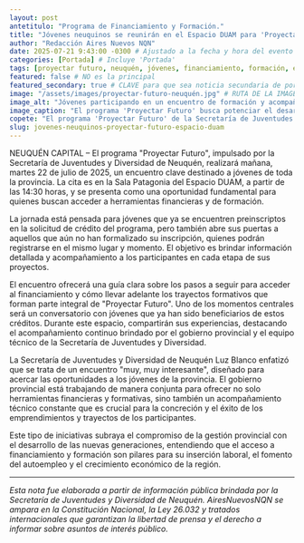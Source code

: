 ```yaml
---
layout: post
antetitulo: "Programa de Financiamiento y Formación."
title: "Jóvenes neuquinos se reunirán en el Espacio DUAM para 'Proyectar Futuro' con apoyo provincial."
author: "Redacción Aires Nuevos NQN"
date: 2025-07-21 9:43:00 -0300 # Ajustado a la fecha y hora del evento real.
categories: [Portada] # Incluye 'Portada'
tags: [proyectar futuro, neuquén, jóvenes, financiamiento, formación, espacio duam, secretaria de juventudes y diversidad, oportunidades, empleo, emprendimiento, desarrollo]
featured: false # NO es la principal
featured_secondary: true # CLAVE para que sea noticia secundaria de portada
image: "/assets/images/proyectar-futuro-neuquén.jpg" # RUTA DE LA IMAGEN (SUGERENCIA: 400px x 300px)
image_alt: "Jóvenes participando en un encuentro de formación y acompañamiento en el Espacio DUAM."
image_caption: "El programa 'Proyectar Futuro' busca potenciar el desarrollo de los jóvenes neuquinos."
copete: "El programa 'Proyectar Futuro' de la Secretaría de Juventudes y Diversidad de Neuquén realizará mañana un encuentro clave en el Espacio DUAM. La jornada ofrecerá información sobre financiamiento y trayectos formativos, y contará con testimonios de jóvenes beneficiarios que compartirán su experiencia con el acompañamiento provincial, buscando potenciar el desarrollo y el autoempleo."
slug: jovenes-neuquinos-proyectar-futuro-espacio-duam
---
```


NEUQUÉN CAPITAL – El programa "Proyectar Futuro", impulsado por la Secretaría de Juventudes y Diversidad de Neuquén, realizará mañana, martes 22 de julio de 2025, un encuentro clave destinado a jóvenes de toda la provincia. La cita es en la Sala Patagonia del Espacio DUAM, a partir de las 14:30 horas, y se presenta como una oportunidad fundamental para quienes buscan acceder a herramientas financieras y de formación.

La jornada está pensada para jóvenes que ya se encuentren preinscriptos en la solicitud de crédito del programa, pero también abre sus puertas a aquellos que aún no han formalizado su inscripción, quienes podrán registrarse en el mismo lugar y momento. El objetivo es brindar información detallada y acompañamiento a los participantes en cada etapa de sus proyectos.

El encuentro ofrecerá una guía clara sobre los pasos a seguir para acceder al financiamiento y cómo llevar adelante los trayectos formativos que forman parte integral de "Proyectar Futuro". Uno de los momentos centrales será un conversatorio con jóvenes que ya han sido beneficiarios de estos créditos. Durante este espacio, compartirán sus experiencias, destacando el acompañamiento continuo brindado por el gobierno provincial y el equipo técnico de la Secretaría de Juventudes y Diversidad.

La Secretaría de Juventudes y Diversidad de Neuquén Luz Blanco enfatizó que se trata de un encuentro "muy, muy interesante", diseñado para acercar las oportunidades a los jóvenes de la provincia. El gobierno provincial está trabajando de manera conjunta para ofrecer no solo herramientas financieras y formativas, sino también un acompañamiento técnico constante que es crucial para la concreción y el éxito de los emprendimientos y trayectos de los participantes.

Este tipo de iniciativas subraya el compromiso de la gestión provincial con el desarrollo de las nuevas generaciones, entendiendo que el acceso a financiamiento y formación son pilares para su inserción laboral, el fomento del autoempleo y el crecimiento económico de la región.

---
*Esta nota fue elaborada a partir de información pública brindada por la Secretaría de Juventudes y Diversidad de Neuquén. AiresNuevosNQN se ampara en la Constitución Nacional, la Ley 26.032 y tratados internacionales que garantizan la libertad de prensa y el derecho a informar sobre asuntos de interés público.*
